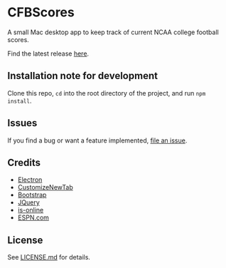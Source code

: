 # CFBScores
A small Mac desktop app to keep track of current NCAA college football scores.

Find the latest release [here](https://github.com/akeaswaran/cfb-scores/releases).

## Installation note for development

Clone this repo, `cd` into the root directory of the project, and run `npm install`.

## Issues
If you find a bug or want a feature implemented, [file an issue](https://github.com/akeaswaran/cfb-scores/issues/new).

## Credits
* [Electron](http://electron.atom.io)
* [CustomizeNewTab](https://github.com/OneiricArts/CustomizeNewTab)
* [Bootstrap](http://v4-alpha.getbootstrap.com)
* [JQuery](http://jquery.com)
* [is-online](https://github.com/sindresorhus/is-online)
* [ESPN.com](http://espn.com)

## License
See [LICENSE.md](https://github.com/akeaswaran/cfb-scores/blob/master/LICENSE.md) for details.
